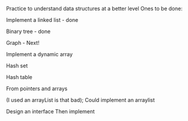 Practice to understand data structures at a better level
Ones to be done:

Implement a linked list - done

Binary tree - done

Graph - Next!

Implement a dynamic array

Hash set

Hash table

From pointers and arrays

(I used an arrayList is that bad);
Could implement an arraylist

Design an interface
Then implement